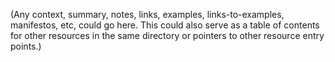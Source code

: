 (Any context, summary, notes, links, examples, links-to-examples,
manifestos, etc, could go here. This could also serve as a table of contents
for other resources in the same directory or pointers to other resource entry
points.)

